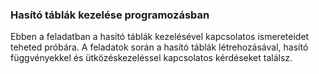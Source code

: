 ### Hasító táblák kezelése programozásban

Ebben a feladatban a hasító táblák kezelésével kapcsolatos ismereteidet teheted próbára. A feladatok során a hasító táblák létrehozásával, hasító függvényekkel és ütközéskezeléssel kapcsolatos kérdéseket találsz.

